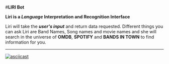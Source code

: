 #**LIRI Bot**

**Liri is a *Language* Interpretation and Recognition Interface**

Liri will take the __*user's input*__ and return data requested.
Different things you can ask Liri are Band Names, Song names and movie names and she will search in the universe of **OMDB**, **SPOTIFY** and **BANDS IN TOWN** to find information for you.

---
[![asciicast](https://asciinema.org/a/9f9XVgSqzg4MC8EK1h4pBzdVW.png)](https://asciinema.org/a/9f9XVgSqzg4MC8EK1h4pBzdVW)




 
